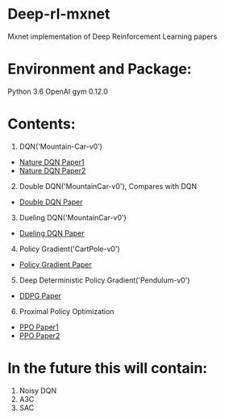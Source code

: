 # Deep-rl-mxnet
 Mxnet implementation of Deep Reinforcement Learning papers
 
# Environment and Package:   
 
 Python 3.6
 OpenAI gym 0.12.0   

 
# Contents:
 
 1. DQN('Mountain-Car-v0')   
 - [Nature DQN Paper1](https://arxiv.org/abs/1312.5602v1)
 - [Nature DQN Paper2](https://www.nature.com/articles/nature14236)
 2. Double DQN('MountainCar-v0'), Compares with DQN   
 - [Double DQN Paper](https://arxiv.org/abs/1509.06461v3)
 3. Dueling DQN('MountainCar-v0')
 - [Dueling DQN Paper](https://arxiv.org/abs/1511.06581v3)
 4. Policy Gradient('CartPole-v0')   
 - [Policy Gradient Paper](https://papers.nips.cc/paper/1713-policy-gradient-methods-for-reinforcement-learning-with-function-approximation.pdf)
 5. Deep Deterministic Policy Gradient('Pendulum-v0')   
 - [DDPG Paper](https://arxiv.org/abs/1509.02971)
 6. Proximal Policy Optimization
 - [PPO Paper1](https://arxiv.org/abs/1707.06347)
 - [PPO Paper2](https://arxiv.org/abs/1707.02286)
 
# In the future this will contain:   
 1. Noisy DQN  
 2. A3C   
 3. SAC   
